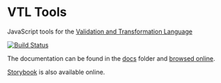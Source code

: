 # VTL Tools

JavaScript tools for the [Validation and Transformation Language](https://sdmx.org/?page_id=5096)

[![Build Status](https://travis-ci.org/inseffr/vtl-tools.svg?branch=master)](https://travis-ci.org/inseefr/vtl-tools)

The documentation can be found in the [docs](https://github.com/InseeFr/VTL-Tools/tree/master/docs) folder and [browsed online](https://inseefr.github.io/VTL-Tools).

[Storybook](https://inseefr.github.io/VTL-Tools/storybook) is also available online.
